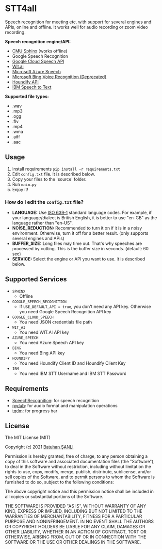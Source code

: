 # STT4all
Speech recognition for meeting etc. with support for several engines and APIs, online and offline.
It works well for audio recording or zoom video recording.

**Speech recognition engine/API:**
 - [CMU Sphinx](http://cmusphinx.sourceforge.net/wiki/)  (works offline)
 -   Google Speech Recognition
 -   [Google Cloud Speech API](https://cloud.google.com/speech/)
 -   [Wit.ai](https://wit.ai/)
 -   [Microsoft Azure Speech](https://azure.microsoft.com/en-us/services/cognitive-services/speech/)
 -   [Microsoft Bing Voice Recognition (Deprecated)](https://www.microsoft.com/cognitive-services/en-us/speech-api)
 -   [Houndify API](https://houndify.com/)
 -   [IBM Speech to Text](http://www.ibm.com/smarterplanet/us/en/ibmwatson/developercloud/speech-to-text.html)

**Supported file types:**

 - .wav
 - .mp3
 - .ogg
 - .flv
 - .mp4
 - .wma
 - .aiff
 - .aac



## Usage

 1. Install requirements
	`pip install -r requirements.txt`
 2. Edit `config.txt` file.
It is described below.
 3. Copy your files to the 'source' folder.
 4. Run `main.py`
 5. Enjoy it!

### How do I edit the `config.txt` file?

 - **LANGUAGE:** Use [ISO 639-1](https://www.andiamo.co.uk/resources/iso-language-codes/) standard language codes. For example, if your language/dialect is British English, it is better to use  "en-GB"  as the language rather than  "en-US".
 - **NOISE_REDUCTION:** Recommended to turn it on if it is in a noisy environment. Otherwise, turn it off for a better result. (only supports several engines and APIs)
 - **BUFFER_SIZE:** Long files may time out. That's why speeches are processed by cutting. This is the buffer size in seconds. (default: 60 sec)
- **SERVICE:** Select the engine or API you want to use. It is described below.

## Supported Services

 -   `SPHINX`
	 - Offline
 -   `GOOGLE_SPEECH_RECOGNITION`
	 - If `USE_DEFAULT_API = true`, you don't need any API key. Otherwise you need Google Speech Recognition API key
 -   `GOOGLE_CLOUD_SPEECH`
	 - You need JSON credentials file path
 -   `WIT_AI`
	 - You need WIT.AI API key
 -   `AZURE_SPEECH`
	 - You need Azure Speech API key
 -   `BING`
	 - You need Bing API key
 -   `HOUNDIFY`
	 - You need Houndify Client ID and Houndify Client Key
 -   `IBM`
	 - You need IBM STT Username and IBM STT Password

## Requirements

 - [SpeechRecognition](https://pypi.org/project/SpeechRecognition/): for speech recognition
 - [pydub](https://pypi.org/project/pydub/): for audio format and manipulation operations
 - [tqdm](https://pypi.org/project/tqdm/): for progress bar

## License

The MIT License (MIT)

Copyright (c) 2021 [Batuhan ŞANLI](https://www.batuhansanli.com/)

Permission is hereby granted, free of charge, to any person obtaining a copy of this software and associated documentation files (the "Software"), to deal in the Software without restriction, including without limitation the rights to use, copy, modify, merge, publish, distribute, sublicense, and/or sell copies of the Software, and to permit persons to whom the Software is furnished to do so, subject to the following conditions:

The above copyright notice and this permission notice shall be included in all copies or substantial portions of the Software.

THE SOFTWARE IS PROVIDED "AS IS", WITHOUT WARRANTY OF ANY KIND, EXPRESS OR IMPLIED, INCLUDING BUT NOT LIMITED TO THE WARRANTIES OF MERCHANTABILITY, FITNESS FOR A PARTICULAR PURPOSE AND NONINFRINGEMENT. IN NO EVENT SHALL THE AUTHORS OR COPYRIGHT HOLDERS BE LIABLE FOR ANY CLAIM, DAMAGES OR OTHER LIABILITY, WHETHER IN AN ACTION OF CONTRACT, TORT OR OTHERWISE, ARISING FROM, OUT OF OR IN CONNECTION WITH THE SOFTWARE OR THE USE OR OTHER DEALINGS IN THE SOFTWARE.
